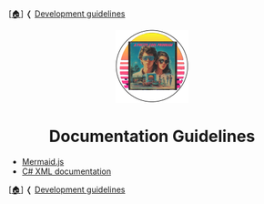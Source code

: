 [[🏠︎](https://github.com/APrettyCoolProgram)] ❬ [Development guidelines](../README.md)

<div align="center">

  <picture>
    <source media="(prefers-color-scheme: dark)" srcset="../../img/logo/apcp-logo-dark-128x128.png">
    <source media="(prefers-color-scheme: light)" srcset="../../img/logo/apcp-logo-light-128x128.png">
    <img alt="Fallback image description" src="../../img/logo/apcp-logo-light-128x128.png">
  </picture>

# Documentation Guidelines

</div>


* [Mermaid.js](mermaid-js.md)
* [C# XML documentation](csharp-xml-documentation.md)

[[🏠︎](https://github.com/APrettyCoolProgram)] ❬ [Development guidelines](../README.md)

